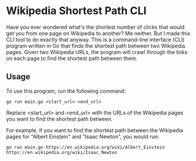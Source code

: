 # Wikipedia Shortest Path CLI

Have you ever wondered what's the shortest number of clicks that would get you from one page on Wikipedia to another? Me neither. But I made this CLI tool to do exactly that anyway. This is a command-line interface (CLI) program written in Go that finds the shortest path between two Wikipedia pages. Given two Wikipedia URLs, the program will crawl through the links on each page to find the shortest path between them.

## Usage

To use this program, run the following command:

```
go run main.go <start_url> <end_url>
```

Replace <start_url> and <end_url> with the URLs of the Wikipedia pages you want to find the shortest path between.

For example, if you want to find the shortest path between the Wikipedia pages for "Albert Einstein" and "Isaac Newton", you would run:

```
go run main.go https://en.wikipedia.org/wiki/Albert_Einstein https://en.wikipedia.org/wiki/Isaac_Newton
```

